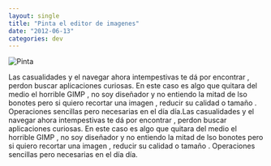 ```yaml
---
layout: single
title: "Pinta el editor de imagenes"
date: "2012-06-13"
categories: dev
---
```


![Pinta](images/bg2.jpg "Pinta")

Las casualidades y el navegar ahora intempestivas te dá por encontrar , perdon buscar aplicaciones curiosas. En este caso es algo que quitara del medio el horrible GIMP , no soy diseñador y no entiendo la mitad de lso bonotes pero si quiero recortar una imagen , reducir su calidad o tamaño . Operaciones sencillas pero necesarias en el día día.Las casualidades y el navegar ahora intempestivas te dá por encontrar , perdon buscar aplicaciones curiosas. En este caso es algo que quitara del medio el horrible GIMP , no soy diseñador y no entiendo la mitad de lso bonotes pero si quiero recortar una imagen , reducir su calidad o tamaño . Operaciones sencillas pero necesarias en el día día.
